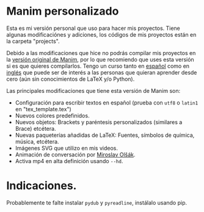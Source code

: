 # Manim personalizado

Esta es mi versión personal que uso para hacer mis proyectos. Tiene algunas modificaciónes y adiciones, los códigos de mis proyectos están en la carpeta "projects".

Debido a las modificaciones que hice no podrás compilar mis proyectos en la [versión original de Manim](https://github.com/3b1b/manim), por lo que recomiendo que uses esta versión si es que quieres compilarlos. Tengo un curso tanto en [español](https://github.com/Elteoremadebeethoven/AnimacionesConManim/) como en [inglés](https://github.com/Elteoremadebeethoven/AnimationsWithManim) que puede ser de interés a las personas que quieran aprender desde cero (aún sin conocimientos de LaTeX y/o Python).

Las principales modificaciones que tiene esta versión de Manim son:
* Configuración para escribir textos en español (prueba con `utf8` o `latin1` en "tex_template.tex")
* Nuevos colores predefinidos.
* Nuevos objetos: Brackets y paréntesis personalizados (similares a Brace) etcétera.
* Nuevas paqueterías añadidas de LaTeX: Fuentes, símbolos de química, música, etcétera.
* Imágenes SVG que utilizo en mis videos.
* Animación de conversación por [Miroslav Olšák](https://github.com/mkoconnor).
* Activa mp4 en alta definición usando ```--hd```.

# Indicaciones.
Probablemente te falte instalar ```pydub``` y ```pyreadline```, instálalo usando pip.
